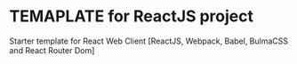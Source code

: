 # TEMAPLATE for ReactJS project
Starter template for React Web Client [ReactJS, Webpack, Babel, BulmaCSS and React Router Dom]
